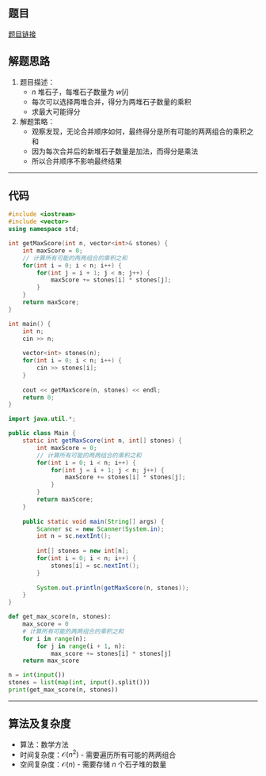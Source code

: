 ## 题目
[题目链接](https://www.nowcoder.com/practice/3eef8d66b0fa4f71a8498974547fe670?tpId=182&tqId=314247&sourceUrl=/exam/oj&channenl=wgithub&fromPut=wgithub)

## 解题思路

1. 题目描述：
   - $n$ 堆石子，每堆石子数量为 $w[i]$
   - 每次可以选择两堆合并，得分为两堆石子数量的乘积
   - 求最大可能得分
2. 解题策略：
   - 观察发现，无论合并顺序如何，最终得分是所有可能的两两组合的乘积之和
   - 因为每次合并后的新堆石子数量是加法，而得分是乘法
   - 所以合并顺序不影响最终结果

---

## 代码

```cpp []
#include <iostream>
#include <vector>
using namespace std;

int getMaxScore(int n, vector<int>& stones) {
    int maxScore = 0;
    // 计算所有可能的两两组合的乘积之和
    for(int i = 0; i < n; i++) {
        for(int j = i + 1; j < n; j++) {
            maxScore += stones[i] * stones[j];
        }
    }
    return maxScore;
}

int main() {
    int n;
    cin >> n;
    
    vector<int> stones(n);
    for(int i = 0; i < n; i++) {
        cin >> stones[i];
    }
    
    cout << getMaxScore(n, stones) << endl;
    return 0;
}
```

```java []
import java.util.*;

public class Main {
    static int getMaxScore(int n, int[] stones) {
        int maxScore = 0;
        // 计算所有可能的两两组合的乘积之和
        for(int i = 0; i < n; i++) {
            for(int j = i + 1; j < n; j++) {
                maxScore += stones[i] * stones[j];
            }
        }
        return maxScore;
    }
    
    public static void main(String[] args) {
        Scanner sc = new Scanner(System.in);
        int n = sc.nextInt();
        
        int[] stones = new int[n];
        for(int i = 0; i < n; i++) {
            stones[i] = sc.nextInt();
        }
        
        System.out.println(getMaxScore(n, stones));
    }
}
```

```python []
def get_max_score(n, stones):
    max_score = 0
    # 计算所有可能的两两组合的乘积之和
    for i in range(n):
        for j in range(i + 1, n):
            max_score += stones[i] * stones[j]
    return max_score

n = int(input())
stones = list(map(int, input().split()))
print(get_max_score(n, stones))
```

---

## 算法及复杂度
- 算法：数学方法
- 时间复杂度：$\mathcal{O}(n^2)$ - 需要遍历所有可能的两两组合
- 空间复杂度：$\mathcal{O}(n)$ - 需要存储 $n$ 个石子堆的数量